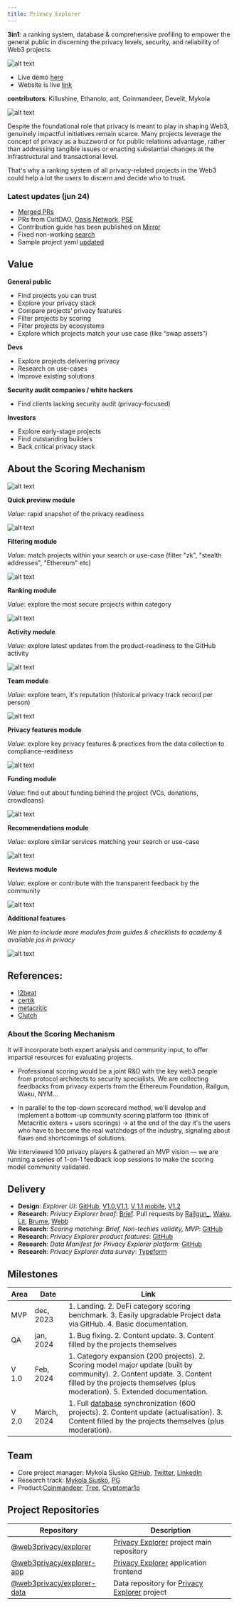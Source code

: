 ```yaml
---
title: Privacy Explorer
---
```


**3in1**: a ranking system, database & comprehensive profiling to empower the general public in discerning the privacy levels, security, and reliability of Web3 projects.

![alt text](../assets/Explorer%20privacy%20dashboard%20(jun%2024).png)

- Live demo [here](https://taikai.network/ethrome/hackathons/ethrome-23/projects/clng508ts00lswu01030hpfuq/idea)
- Website is live [link](https://explorer.web3privacy.info)

**contributors**: Killushine, Ethanolo, ant, Coinmandeer, Develit, Mykola

![alt text](../assets/explorer-platform-overview.png)

Despite the foundational role that privacy is meant to play in shaping Web3, genuinely impactful initiatives remain scarce. Many projects leverage the concept of privacy as a buzzword or for public relations advantage, rather than addressing tangible issues or enacting substantial changes at the infrastructural and transactional level.

That's why a ranking system of all privacy-related projects in the Web3 could help a lot the users to discern and decide who to trust.

### Latest updates (jun 24)
-   [Merged PRs](https://github.com/web3privacy/explorer-data/pulls?q=is%3Apr+is%3Aclosed)
-   PRs from CultDAO, [Oasis Network](https://github.com/web3privacy/explorer-data/pull/609), [PSE](https://github.com/web3privacy/explorer-data/pull/632/commits/ac2cb864d86389b9be34fc2fd5759a73984c4d29)
-   Contribution guide has been published on [Mirror](https://mirror.xyz/0x0f1F3DAf416B74DB3DE55Eb4D7513a80F4841073/Za8nrM7gQhVloDJNKjSPD1d0h2bQkjyehrBelRIT9Do)
-   Fixed non-working [search](https://github.com/web3privacy/explorer-app/commit/68f73dc19d02c356ef7452e9390833a0ca9e62dd)
-   Sample project yaml [updated](https://github.com/web3privacy/explorer-data/blob/main/sample-project.yaml)

## Value

**General public**
- Find projects you can trust 
- Explore your privacy stack
- Compare projects’ privacy features
- Filter projects by scoring
- Filter projects by ecosystems
- Explore which projects match your use case (like “swap assets”)

**Devs**
- Explore projects delivering privacy
- Research on use-cases
- Improve existing solutions

**Security audit companies / white hackers**
- Find clients lacking security audit (privacy-focused)

**Investors**
- Explore early-stage projects
- Find outstanding builders
- Back critical privacy stack

## About the Scoring Mechanism
![alt text](../assets/explorer-product-features.png)

**Quick preview module**

_Value_: rapid snapshot of the privacy readiness

![alt text](../assets/explorer-quick-preview.png)

**Filtering module**

_Value_: match projects within your search or use-case (filter "zk", "stealth addresses", "Ethereum" etc)

![alt text](../assets/explorer-filtering-module.png)

**Ranking module**

_Value_: explore the most secure projects within category

![alt text](../assets/explorer-ranking-module.png)

**Activity module**

_Value_: explore latest updates from the product-readiness to the GitHub activity

![alt text](../assets/explorer-activity-block.png)

**Team module**

_Value_: explore team, it's reputation (historical privacy track record per person)

![alt text](../assets/explorer-team-block.png)

**Privacy features module**

_Value_: explore key privacy features & practices from the data collection to compliance-readiness

![alt text](../assets/explorer-privacy-features.png)

**Funding module**

_Value_: find out about funding behind the project (VCs, donations, crowdloans)

![alt text](../assets/explorer-funding-block.png)

**Recommendations module**

_Value_: explore similar services matching your search or use-case

![alt text](../assets/explorer-recommendations-block.png)

**Reviews module**

_Value_: explore or contribute with the transparent feedback by the community

![alt text](../assets/explorer-reviews-block.png)

**Additional features**

_We plan to include more modules from guides & checklists to academy & available jos in privacy_

![alt text](../assets/explorer-additional-product-features.png)

## References:
- [l2beat](https://l2beat.com/scaling/risk)
- [certik](https://www.certik.com/)
- [metacritic](https://www.metacritic.com/about-metascores)
- [Clutch](https://clutch.co/methodology)

### About the Scoring Mechanism 
It will incorporate both expert analysis and community input, to offer impartial resources for evaluating projects.

- Professional scoring would be a joint R&D with the key web3 people from protocol architects to security specialists. We are collecting feedbacks from privacy experts from the Ethereum Foundation, Railgun, Waku, NYM... 

- In parallel to the top-down scorecard method, we'll develop and implement a bottom-up community scoring platform too (think of Metacritic exters + users scorings) -> at the end of the day it's the users who have to become the real watchdogs of the industry, signaling about flaws and shortcomings of solutions.

We interviewed 100 privacy players & gathered an MVP vision — we are running a series of 1-on-1 feedback loop sessions to make the scoring model community validated.

## Delivery
* **Design**: _Explorer UI_: [GitHub](https://github.com/web3privacy/web3privacy/blob/main/Web3privacynowplatform/UI/Readme.md), [V1.0](https://github.com/web3privacy/web3privacy/blob/main/Web3privacynowplatform/UI/Readme.md#v10-eth-rome-prototype),[V1.1](https://github.com/web3privacy/web3privacy/blob/main/Web3privacynowplatform/UI/Readme.md#v11-post-ethrome-update), [V 1.1 mobile](https://github.com/web3privacy/web3privacy/blob/main/Web3privacynowplatform/UI/Readme.md#v11-post-ethrome-update-mobile-version), [V1.2](https://github.com/web3privacy/web3privacy/blob/main/Web3privacynowplatform/UI/Readme.md#v12-post-ethrome-update-basic-scoring-x-brief-sync)
* **Research**: _Privacy Explorer breaf_: [Brief](https://github.com/web3privacy/web3privacy/blob/main/Web3privacynowplatform/Brief.md). Pull requests by [Railgun_](https://github.com/web3privacy/web3privacy/pull/31), [Waku](https://github.com/web3privacy/web3privacy/pull/35), [Lit](https://github.com/web3privacy/web3privacy/pull/34), [Brume](https://github.com/web3privacy/web3privacy/pull/38), [Webb](https://github.com/web3privacy/web3privacy/pull/37)
* **Research**: _Scoring matching: Brief, Non-techies validity, MVP_: [GitHub](https://github.com/web3privacy/web3privacy/blob/main/Web3privacynowplatform/scoringmodel/Data%20brief%20%26%20scoring%20model%20comparison.md)
* **Research**: _Privacy Explorer product features_: [GitHub](https://github.com/web3privacy/web3privacy/tree/main/Web3privacynowplatform/scoringmodel/Product%20features)
* **Research**: _Data Manifest for Privacy Explorer platform_: [GitHub](https://github.com/web3privacy/data/tree/main#readme)
* **Research**: _Privacy Explorer data survey_: [Typeform](https://gy0n92ttldn.typeform.com/to/clX8HhGi)

## Milestones

| Area | Date | Link |
| ------------- | ------------- | ------------- |
| MVP | dec, 2023 | 1. Landing. 2. DeFi category scoring benchmark. 3. Easily upgradable Project data via GitHub. 4. Basic documentation. |
| QA | jan, 2024 | 1. Bug fixing. 2. Content update. 3. Content filled by the projects themselves |
| V 1.0 | Feb, 2024 | 1. Category expansion (200 projects). 2. Scoring model major update (built by community). 2. Content update. 3. Content filled by the projects themselves (plus moderation). 5. Extended documentation. |
| V 2.0 | March, 2024 | 1. Full [database](https://github.com/web3privacy/web3privacy) synchronization (600 projects). 2. Content update (actualisation). 3. Content filled by the projects themselves (plus moderation). |

## Team
- Core project manager: Mykola Siusko [GitHub](https://github.com/Msiusko), [Twitter](https://twitter.com/nicksvyaznoy), [LinkedIn](https://www.linkedin.com/in/siusko/)
- Research track: [Mykola Siusko](https://github.com/Msiusko), [PG](https://github.com/EclecticSamurai)
- Product:[Coinmandeer](https://github.com/coinmandeer), [Tree](https://github.com/burningtree), [Cryptomar1o](https://github.com/cryptomar1o)

## Project Repositories
| Repository | Description |
| --- | --- |
| [@web3privacy/explorer](https://github.com/web3privacy/explorer) | [Privacy Explorer](/projects/privacy-explorer) project main repository |
| [@web3privacy/explorer-app](https://github.com/web3privacy/explorer-app) | [Privacy Explorer](/projects/privacy-explorer) application frontend |
| [@web3privacy/explorer-data](https://github.com/web3privacy/explorer-data) | Data repository for [Privacy Explorer](/projects/privacy-explorer) project |
